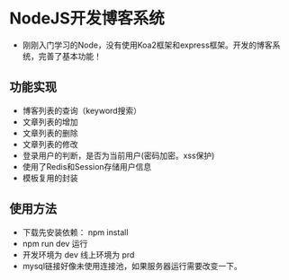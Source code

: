 # NodeJS开发博客系统
* 刚刚入门学习的Node，没有使用Koa2框架和express框架。开发的博客系统，完善了基本功能！

## 功能实现
* 博客列表的查询（keyword搜索）
* 文章列表的增加
* 文章列表的删除
* 文章列表的修改
* 登录用户的判断，是否为当前用户(密码加密。xss保护)
* 使用了Redis和Session存储用户信息
* 模板复用的封装

## 使用方法
- 下载先安装依赖： npm install
- npm run dev  运行
- 开发环境为 dev  线上环境为 prd
- mysql链接好像未使用连接池，如果服务器运行需要改变一下。



